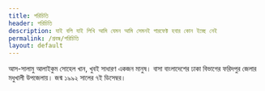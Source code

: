 ```yaml
---
title: পরিচিতি
header: পরিচিতি
description: যাই বলি যাই লিখি আমি যেমন আমি সেমনই পারফেক্ট হবার কোন ইচ্ছে নেই
permalink: /প্রবন্ধ/পরিচিতি
layout: default
---
```


আস-সালামু আলাইকুম
সোহেল খান, খুবই সাধারণ একজন মানুষ।
 বাসা বাংলাদেশের ঢাকা বিভাগের ফরিদপুর জেলার মধুখালী উপজেলায়। 
 জন্ম ১৯৯২ সালের ৭ই ডিসেম্বর।
<a href="https://facebook.com/nahklehos" class="fa fa-facebook"></a>
<a href="https://twitter.com/nahklehos/" class="fa fa-twitter"></a>
<a href="https://linkedin.com/in/nahklehos" class="fa fa-linkedin"></a>
<a href="https://gitlab.com/sohel.khan" class="fa fa-gitlab"></a>

  
